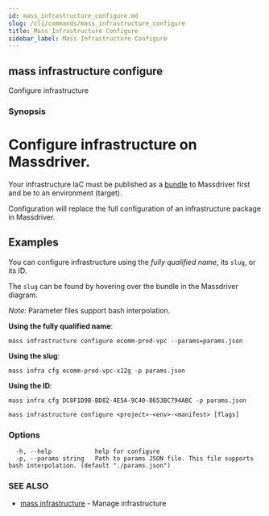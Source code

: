 ```yaml
---
id: mass_infrastructure_configure.md
slug: /cli/commands/mass_infrastructure_configure
title: Mass Infrastructure Configure
sidebar_label: Mass Infrastructure Configure
---
```

## mass infrastructure configure

Configure infrastructure

### Synopsis

# Configure infrastructure on Massdriver.

Your infrastructure IaC must be published as a [bundle](https://docs.massdriver.cloud/bundles) to Massdriver first and be to an environment (target).

Configuration will replace the full configuration of an infrastructure package in Massdriver.

## Examples

You can configure infrastructure using the _fully qualified name_, its `slug`, or its ID.

The `slug` can be found by hovering over the bundle in the Massdriver diagram.

_Note:_ Parameter files support bash interpolation.

**Using the fully qualified name**:

```shell
mass infrastructure configure ecomm-prod-vpc --params=params.json
```

**Using the slug**:

```shell
mass infra cfg ecomm-prod-vpc-x12g -p params.json
```

**Using the ID**:

```shell
mass infra cfg DC8F1D9B-BD82-4E5A-9C40-8653BC794ABC -p params.json
```


```
mass infrastructure configure <project>-<env>-<manifest> [flags]
```

### Options

```
  -h, --help            help for configure
  -p, --params string   Path to params JSON file. This file supports bash interpolation. (default "./params.json")
```

### SEE ALSO

* [mass infrastructure](/cli/commands/mass_infrastructure)	 - Manage infrastructure
